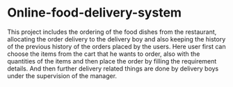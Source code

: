 # Online-food-delivery-system
This project includes the ordering of the food dishes from the restaurant, allocating the order delivery to the delivery boy and also keeping the history of the previous history of the orders placed by the users.  Here user first can choose the items from the cart that he wants to order, also with the quantities of the items and then place the order by filling the requirement details. And then further delivery related things are done by delivery boys under the supervision of the manager.
